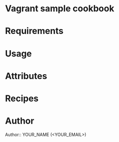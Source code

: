 # Vagrant sample cookbook

# Requirements

# Usage

# Attributes

# Recipes

# Author

Author:: YOUR_NAME (<YOUR_EMAIL>)
